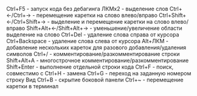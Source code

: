 Ctrl+F5 - запуск кода без дебагинга
ЛКМх2 - выделение слов
Ctrl+<-/Ctrl+-> - перемещение каретки на слово влево/вправо
Ctrl+Shift+<-/Ctrl+Shift+-> - выделение и перемещение каретки на слово влево/вправо
Shift+Alt+<-/Shift+Alt+-> - уменьшение/увеличение области выделение на слово
Ctrl+Del - удаление слова справа от курсора
Ctrl+Backspace - удаление слова слева от курсора
Alt+ЛКМ - добавление нескольких кареток для разового добавления/удаления символов
Ctrl+/ - комментирование/разкомментирование строки
Shift+Alt+A - многострочное комментирование/разкомментирование
Shift+Enter - выполнение отдельной строки кода
Ctrl+F - поиск, совместимо с Ctrl+H - замена
Ctrl+G - переход на заданную номером строку
Вид
Ctrl+B - скрытие боковой панели
Ctrl+~ - перемещение каретки в терминал

